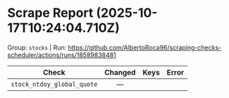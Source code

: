 # Scrape Report (2025-10-17T10:24:04.710Z)

Group: `stocks`  |  Run: https://github.com/AlbertoRoca96/scraping-checks-scheduler/actions/runs/18589838481

| Check | Changed | Keys | Error |
|---|:---:|:--|:--|
| `stock_ntdoy_global_quote` | — |  |  |
